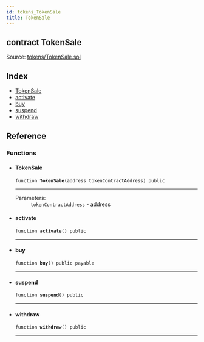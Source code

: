 ```yaml
---
id: tokens_TokenSale
title: TokenSale
---
```


<div class="contract-doc"><div class="contract"><h2 class="contract-header"><span class="contract-kind">contract</span> TokenSale</h2><div class="source">Source: <a href="https://github.com/FriendlyUser/solidity-smart-contracts//blob/v0.1.0/contracts/tokens/TokenSale.sol" target="_blank">tokens/TokenSale.sol</a></div></div><div class="index"><h2>Index</h2><ul><li><a href="tokens_TokenSale.html#TokenSale">TokenSale</a></li><li><a href="tokens_TokenSale.html#activate">activate</a></li><li><a href="tokens_TokenSale.html#buy">buy</a></li><li><a href="tokens_TokenSale.html#suspend">suspend</a></li><li><a href="tokens_TokenSale.html#withdraw">withdraw</a></li></ul></div><div class="reference"><h2>Reference</h2><div class="functions"><h3>Functions</h3><ul><li><div class="item function"><span id="TokenSale" class="anchor-marker"></span><h4 class="name">TokenSale</h4><div class="body"><code class="signature">function <strong>TokenSale</strong><span>(address tokenContractAddress) </span><span>public </span></code><hr/><dl><dt><span class="label-parameters">Parameters:</span></dt><dd><div><code>tokenContractAddress</code> - address</div></dd></dl></div></div></li><li><div class="item function"><span id="activate" class="anchor-marker"></span><h4 class="name">activate</h4><div class="body"><code class="signature">function <strong>activate</strong><span>() </span><span>public </span></code><hr/></div></div></li><li><div class="item function"><span id="buy" class="anchor-marker"></span><h4 class="name">buy</h4><div class="body"><code class="signature">function <strong>buy</strong><span>() </span><span>public </span><span>payable </span></code><hr/></div></div></li><li><div class="item function"><span id="suspend" class="anchor-marker"></span><h4 class="name">suspend</h4><div class="body"><code class="signature">function <strong>suspend</strong><span>() </span><span>public </span></code><hr/></div></div></li><li><div class="item function"><span id="withdraw" class="anchor-marker"></span><h4 class="name">withdraw</h4><div class="body"><code class="signature">function <strong>withdraw</strong><span>() </span><span>public </span></code><hr/></div></div></li></ul></div></div></div>
